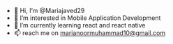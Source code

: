 - 👋 Hi, I’m @Mariajaved29
- 👀 I’m interested in Mobile Application Development
- 🌱 I’m currently learning react and react native
- 📫 reach me on marianoormuhammad10@gmail.com

<!---
Mariajaved29/Mariajaved29 is a ✨ special ✨ repository because its `README.md` (this file) appears on your GitHub profile.
You can click the Preview link to take a look at your changes.
--->
